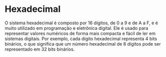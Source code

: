 # Hexadecimal
O sistema hexadecimal é composto por 16 dígitos, de 0 a 9 e de A a F, e é muito utilizado em programação e eletrônica digital. Ele é usado para representar valores numéricos de forma mais compacta e fácil de ler em sistemas digitais. Por exemplo, cada dígito hexadecimal representa 4 bits binários, o que significa que um número hexadecimal de 8 dígitos pode ser representado em 32 bits binários.